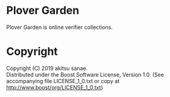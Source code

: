 # Plover Garden

Plover Garden is online verifier collections.

# Copyright

Copyright (C) 2019 akitsu sanae.  
Distributed under the Boost Software License, Version 1.0. 
(See accompanying file LICENSE_1_0.txt or copy at http://www.boost/org/LICENSE_1_0.txt)  







